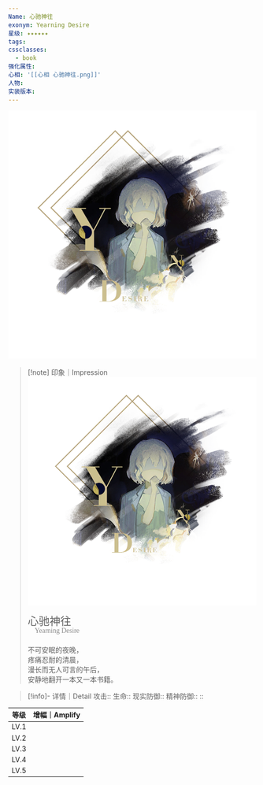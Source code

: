 ```yaml
---
Name: 心驰神往
exonym: Yearning Desire
星级: ✦✦✦✦✦✦
tags: 
cssclasses:
  - book
强化属性: 
心相: '[[心相 心驰神往.png]]'
人物: 
实装版本:
---
```

![cover](assets/心驰神往｜Yearning%20Desire.assets/心相%20心驰神往.png)

> [!note] 印象｜Impression
> ![心相 心驰神往|inlL|300](assets/心驰神往｜Yearning%20Desire.assets/心相%20心驰神往.png)
> <p style="font-family: '家族宋', sans-serif; font-size: 22px; line-height: 0.75; text-indent: 0;">心驰神往<br><span style="font-family: serif; font-size: 14px; color: #888888;">　Yearning Desire</span></p>
> 
> 不可安眠的夜晚，  
> 疼痛忍耐的清晨，  
> 漫长而无人可言的午后，  
> 安静地翻开一本又一本书籍。

> [!info]- 详情｜Detail
> 攻击:: 
> 生命:: 
> 现实防御:: 
> 精神防御:: 
> :: 

|  等级  | 增幅｜Amplify |
| :--: | :--------: |
| LV.1 |            |
| LV.2 |            |
| LV.3 |            |
| LV.4 |            |
| LV.5 |            |

